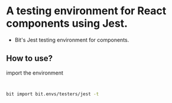 # A testing environment for React components using Jest.

 * Bit's Jest testing environment for components.



## How to use?

import the environment

```bash

bit import bit.envs/testers/jest -t

```